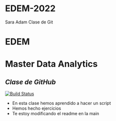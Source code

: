 # EDEM-2022
Sara Adam
Clase de Git </br>
# EDEM
# Master Data Analytics
## _Clase de GitHub_
[![Build Status](https://travis-ci.org/joemccann/dillinger.svg?branch=master)](https://travis-ci.org/joemccann/dillinger)

- En esta clase hemos aprendido a hacer un script
- Hemos hecho ejercicios
- Te estoy modificando el readme en la main